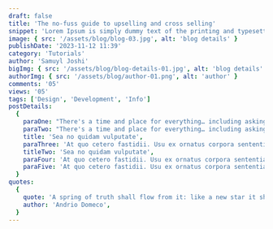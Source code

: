 ```yaml
---
draft: false
title: 'The no-fuss guide to upselling and cross selling'
snippet: 'Lorem Ipsum is simply dummy text of the printing and typesetting industry.'
image: { src: '/assets/blog/blog-03.jpg', alt: 'blog details' }
publishDate: '2023-11-12 11:39'
category: 'Tutorials'
author: 'Samuyl Joshi'
bigImg: { src: '/assets/blog/blog-details-01.jpg', alt: 'blog details' }
authorImg: { src: '/assets/blog/author-01.png', alt: 'author' }
comments: '05'
views: '05'
tags: ['Design', 'Development', 'Info']
postDetails:
  {
    paraOne: "There's a time and place for everything… including asking for reviews. For instance: you should not asking for a review on your checkout page. The sole purpose of this page is to guide your customer to complete their purchase, and this means that the page should be as minimalist and pared-down possible. You don't want to have any unnecessary elements or Call To Actions.",
    paraTwo: "There's a time and place for everything… including asking for reviews. For instance: you should not asking for a review on your checkout page. The sole purpose of this page is to guide your customer to complete their purchase, and this means that the page should be as minimalist and pared-down possible. You don't want to have any unnecessary elements or Call To Actions.",
    title: 'Sea no quidam vulputate',
    paraThree: 'At quo cetero fastidii. Usu ex ornatus corpora sententiae, vocibus deleniti ut nec. Ut enim eripuit eligendi est, in iracundia signiferumque quo. Sed virtute suavitate suscipiantur ea, dolor this can eloquentiam ei pro. Suas adversarium interpretaris eu sit, eum viris impedit ne. Erant appareat corrumpit ei vel.',
    titleTwo: 'Sea no quidam vulputate',
    paraFour: 'At quo cetero fastidii. Usu ex ornatus corpora sententiae, vocibus deleniti ut nec. Ut enim eripuit eligendi est, in iracundia signiferumque quo. Sed virtute suavitate suscipiantur ea, dolor this can eloquentiam ei pro. Suas adversarium interpretaris eu sit, eum viris impedit ne. Erant appareat corrumpit ei vel.',
    paraFive: 'At quo cetero fastidii. Usu ex ornatus corpora sententiae, vocibus deleniti ut nec. Ut enim eripuit eligendi est, in iracundia signiferumque quo. Sed virtute suavitate suscipiantur ea, dolor this can eloquentiam ei pro. Suas adversarium interpretaris eu sit, eum viris impedit ne. Erant appareat corrumpit ei vel.',
  }
quotes:
  {
    quote: 'A spring of truth shall flow from it: like a new star it shall scatter the darkness of ignorance, and cause a light heretofore unknown to shine amongst men.',
    author: 'Andrio Domeco',
  }
---
```


